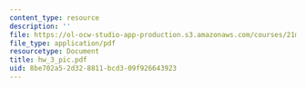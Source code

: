```yaml
---
content_type: resource
description: ''
file: https://ol-ocw-studio-app-production.s3.amazonaws.com/courses/21m-734-lighting-design-for-the-theatre-fall-2003/8be702a52d328811bcd309f926643923_hw_3_pic.pdf
file_type: application/pdf
resourcetype: Document
title: hw_3_pic.pdf
uid: 8be702a5-2d32-8811-bcd3-09f926643923
---
```

